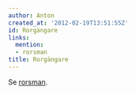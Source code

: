 ```yaml
---
author: Anton
created_at: '2012-02-19T13:51:55Z'
id: Rorgängare
links:
  mention:
  - rorsman
title: Rorgängare
---
```


Se [rorsman].

  [rorsman]: rorsman
